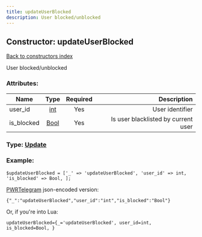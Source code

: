 ```yaml
---
title: updateUserBlocked
description: User blocked/unblocked
---
```

## Constructor: updateUserBlocked  
[Back to constructors index](index.md)



User blocked/unblocked

### Attributes:

| Name     |    Type       | Required | Description |
|----------|:-------------:|:--------:|------------:|
|user\_id|[int](../types/int.md) | Yes|User identifier|
|is\_blocked|[Bool](../types/Bool.md) | Yes|Is user blacklisted by current user|



### Type: [Update](../types/Update.md)


### Example:

```
$updateUserBlocked = ['_' => 'updateUserBlocked', 'user_id' => int, 'is_blocked' => Bool, ];
```  

[PWRTelegram](https://pwrtelegram.xyz) json-encoded version:

```
{"_":"updateUserBlocked","user_id":"int","is_blocked":"Bool"}
```


Or, if you're into Lua:  


```
updateUserBlocked={_='updateUserBlocked', user_id=int, is_blocked=Bool, }

```


